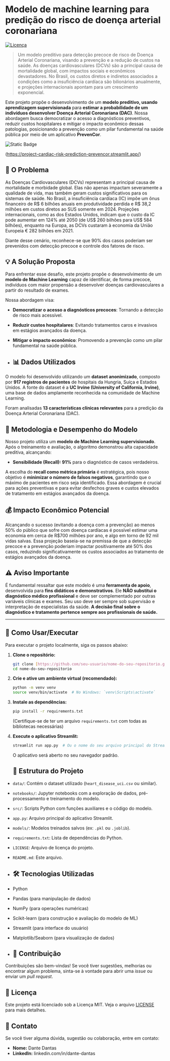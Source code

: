 # Modelo de machine learning para predição do risco de doença arterial coronariana

[![Licença](https://img.shields.io/badge/Licença-MIT-blue.svg)](LICENSE)
> Um modelo preditivo para detecção precoce de risco de Doença Arterial Coronariana, visando a prevenção e a redução de custos na saúde.
> As doenças cardiovasculares (DCVs) são a principal causa de mortalidade global, com impactos sociais e econômicos devastadores. No Brasil, os custos diretos e indiretos associados a condições como a insuficiência cardíaca são bilionários anualmente, e projeções internacionais apontam para um crescimento exponencial.

Este projeto propõe o desenvolvimento de um **modelo preditivo, usando aprendizagem supervisionada** para **estimar a probabilidade de um indivíduos desenvolver Doença Arterial Coronariana (DAC)**. Nossa abordagem busca democratizar o acesso a diagnósticos preventivos, reduzir custos hospitalares e mitigar o impacto econômico dessas patologias, posicionando a prevenção como um pilar fundamental na saúde pública por meio de um aplicativo **PrevenCor**.

![Static Badge](https://img.shields.io/badge/Experimente%20clicando%20aqui-8A2BE2)

(https://project-cardiac-risk-prediction-prevencor.streamlit.app/)




## 🧐 O Problema

As Doenças Cardiovasculares (DCVs) representam a principal causa de mortalidade e morbidade global. Elas não apenas impactam severamente a qualidade de vida, mas também geram custos significativos para os sistemas de saúde. No Brasil, a insuficiência cardíaca (IC) impõe um ônus financeiro de R$ 6 bilhões anuais em produtividade perdida e R$ 38,2 milhões em custos diretos ao SUS somente em 2024. Projeções internacionais, como as dos Estados Unidos, indicam que o custo da IC pode aumentar em 124% até 2050 (de US$ 260 bilhões para US$ 584 bilhões), enquanto na Europa, as DCVs custaram à economia da União Europeia € 282 bilhões em 2021.

Diante desse cenário, reconhece-se que 90% dos casos poderiam ser prevenidos com detecção precoce e controle dos fatores de risco.

## 💡 A Solução Proposta

Para enfrentar esse desafio, este projeto propõe o desenvolvimento de um **modelo de Machine Learning** capaz de identificar, de forma precoce, indivíduos com maior propensão a desenvolver doenças cardiovasculares a partir do resultado de exames.

Nossa abordagem visa:
* **Democratizar o acesso a diagnósticos precoces**: Tornando a detecção de risco mais acessível.
* **Reduzir custos hospitalares**: Evitando tratamentos caros e invasivos em estágios avançados da doença.
* **Mitigar o impacto econômico**: Promovendo a prevenção como um pilar fundamental na saúde pública.

* ## 📊 Dados Utilizados

O modelo foi desenvolvido utilizando um **dataset anonimizado**, composto por **917 registros de pacientes** de hospitais da Hungria, Suíça e Estados Unidos. A fonte do dataset é a **UC Irvine (University of California, Irvine)**, uma base de dados amplamente reconhecida na comunidade de Machine Learning.

Foram analisadas **13 características clínicas relevantes** para a predição da Doença Arterial Coronariana (DAC).

## 🧠 Metodologia e Desempenho do Modelo

Nosso projeto utiliza um **modelo de Machine Learning supervisionado**. Após o treinamento e avaliação, o algoritmo demonstrou alta capacidade preditiva, alcançando:

* **Sensibilidade (Recall): 91%** para o diagnóstico de casos verdadeiros.

A escolha do **recall como métrica primária** é estratégica, pois nosso objetivo é **minimizar o número de falsos negativos**, garantindo que o máximo de pacientes em risco seja identificado. Essa abordagem é crucial para ações preventivas e para evitar desfechos graves e custos elevados de tratamento em estágios avançados da doença.

## 💰 Impacto Econômico Potencial

Alcançando o sucesso (evitando a doença com a prevenção) ao menos 50% do público que sofre com doença cardíacas é possível estimar uma economia em cerca de R$700 milhões por ano, e algo em torno de 92 mil vidas salvas. Essa projeção baseia-se na premissa de que a detecção precoce e a prevenção poderiam impactar positivamente até 50% dos casos, reduzindo significativamente os custos associados ao tratamento de estágios avançados da doença.

## ⚠️ Aviso Importante

É fundamental ressaltar que este modelo é uma **ferramenta de apoio**, desenvolvida para **fins didáticos e demonstrativos**. Ele **NÃO substitui o diagnóstico médico profissional** e deve ser complementado por outras variáveis clínicas e exames. Seu uso deve ser sempre sob supervisão e interpretação de especialistas da saúde. **A decisão final sobre o diagnóstico e tratamento pertence sempre aos profissionais de saúde.**

---

## 🚀 Como Usar/Executar

Para executar o projeto localmente, siga os passos abaixo:

1.  **Clone o repositório:**
    ```bash
    git clone [https://github.com/seu-usuario/nome-do-seu-repositorio.git](https://github.com/seu-usuario/nome-do-seu-repositorio.git)
    cd nome-do-seu-repositorio
    ```
2.  **Crie e ative um ambiente virtual (recomendado):**
    ```bash
    python -m venv venv
    source venv/bin/activate  # No Windows: `venv\Scripts\activate`
    ```
3.  **Instale as dependências:**
    ```bash
    pip install -r requirements.txt
    ```
    (Certifique-se de ter um arquivo `requirements.txt` com todas as bibliotecas necessárias)

4.  **Execute o aplicativo Streamlit:**
    ```bash
    streamlit run app.py  # Ou o nome do seu arquivo principal do Streamlit
    ```
    O aplicativo será aberto no seu navegador padrão.

    ## 📂 Estrutura do Projeto

* `data/`: Contém o dataset utilizado (`heart_disease_uci.csv` ou similar).
* `notebooks/`: Jupyter notebooks com a exploração de dados, pré-processamento e treinamento do modelo.
* `src/`: Scripts Python com funções auxiliares e o código do modelo.
* `app.py`: Arquivo principal do aplicativo Streamlit.
* `models/`: Modelos treinados salvos (ex: `.pkl` ou `.joblib`).
* `requirements.txt`: Lista de dependências do Python.
* `LICENSE`: Arquivo de licença do projeto.
* `README.md`: Este arquivo.

* ## 🛠️ Tecnologias Utilizadas

* Python
* Pandas (para manipulação de dados)
* NumPy (para operações numéricas)
* Scikit-learn (para construção e avaliação do modelo de ML)
* Streamlit (para interface do usuário)
* Matplotlib/Seaborn (para visualização de dados)

* ## 🤝 Contribuição

Contribuições são bem-vindas! Se você tiver sugestões, melhorias ou encontrar algum problema, sinta-se à vontade para abrir uma *issue* ou enviar um *pull request*.

## 📄 Licença

Este projeto está licenciado sob a Licença MIT. Veja o arquivo [LICENSE](LICENSE) para mais detalhes.

## 📧 Contato

Se você tiver alguma dúvida, sugestão ou colaboração, entre em contato:

* **Nome:** Dante Dantas
* **LinkedIn:** linkedin.com/in/dante-dantas
